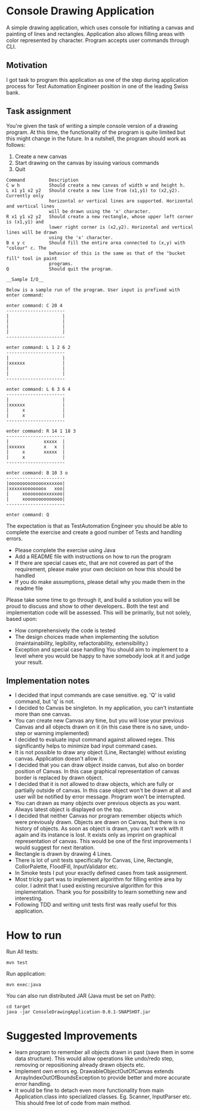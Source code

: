 # Console Drawing Application

A simple drawing application, which uses console for initiating a canvas and painting of lines and rectangles. 
Application also allows filling areas with color represented by character. 
Program accepts user commands through CLI.

## Motivation

I got task to program this application as one of the step during application process for 
Test Automation Engineer position in one of the leading Swiss bank.

## Task assignment

You're given the task of writing a simple console version of a drawing program. 
At this time, the functionality of the program is quite limited but this might change in the future. 
In a nutshell, the program should work as follows:
 1. Create a new canvas
 2. Start drawing on the canvas by issuing various commands
 3. Quit
 
```
Command 		Description
C w h           Should create a new canvas of width w and height h.
L x1 y1 x2 y2   Should create a new line from (x1,y1) to (x2,y2). Currently only
                horizontal or vertical lines are supported. Horizontal and vertical lines
                will be drawn using the 'x' character.
R x1 y1 x2 y2   Should create a new rectangle, whose upper left corner is (x1,y1) and
                lower right corner is (x2,y2). Horizontal and vertical lines will be drawn
                using the 'x' character.
B x y c         Should fill the entire area connected to (x,y) with "colour" c. The
                behavior of this is the same as that of the "bucket fill" tool in paint
                programs.
Q               Should quit the program.

__Sample I/O__

Below is a sample run of the program. User input is prefixed with enter command:

enter command: C 20 4
----------------------
|                    |
|                    |
|                    |
|                    |
----------------------

enter command: L 1 2 6 2
----------------------
|                    |
|xxxxxx              |
|                    |
|                    |
----------------------

enter command: L 6 3 6 4
----------------------
|                    |
|xxxxxx              |
|     x              |
|     x              |
----------------------

enter command: R 14 1 18 3
----------------------
|             xxxxx  |
|xxxxxx       x   x  |
|     x       xxxxx  |
|     x              |
----------------------

enter command: B 10 3 o
----------------------
|oooooooooooooxxxxxoo|
|xxxxxxooooooox   xoo|
|     xoooooooxxxxxoo|
|     xoooooooooooooo|
----------------------

enter command: Q

```

The expectation is that as TestAutomation Engineer you should be able to complete the exercise and create a good number of Tests and handling errors.

- Please complete the exercise using Java
- Add a README file with instructions on how to run the program
- If there are special cases etc, that are not covered as part of the requirement, please make your own decision on how this should be handled
- If you do make assumptions, please detail why you made them in the readme file

Please take some time to go through it, and build a solution you will be proud to discuss and show to other developers..
Both the test and implementation code will be assessed. This will be primarily, but not solely, based upon: 
 - How comprehensively the code is tested
 - The design choices made when implementing the solution (maintainability, legibility, refactorability, extensibility.)
 - Exception and special case handling
You should aim to implement to a level where you would be happy to have somebody look at it and judge your result.

## Implementation notes

- I decided that input commands are case sensitive. eg. 'Q' is valid command, but 'q' is not.
- I decided to Canvas be singleton. In my application, you can't instantiate more than one canvas.
- You can create new Canvas any time, but you will lose your previous Canvas and all objects drawn on it
	(in this case there is no save, undo-step or warning implemented)
- I decided to evaluate input command against allowed regex. This significantly helps to minimize bad input command cases.
- It is not possible to draw any object (Line, Rectangle) without existing canvas. Application doesn't allow it.
- I decided that you can draw object inside canvas, but also on border position of Canvas. In this case graphical representation 
	of canvas border is replaced by drawn object.
- I decided that it is not allowed to draw objects, which are fully or partially outside of canvas. 
	In this case object won't be drawn at all and user will be notified by error message. Program won't be interrupted.
- You can drawn as many objects over previous objects as you want. Always latest object is displayed on the top. 
- I decided that neither Canvas nor program remember objects which were previously drawn. Objects are drawn on Canvas, but there is no history of objects. 
	As soon as object is drawn, you can't work with it again and its instance is lost. It exists only as imprint on graphical representation of canvas.
	This would be one of the first improvements I would suggest for next iteration.
- Rectangle is drawn by drawing 4 Lines.
- There is lot of unit tests specifically for Canvas, Line, Rectangle, CollorPalette, FloodFill, InputValidator etc. 
- In Smoke tests I put your exactly defined cases from task assignment.
- Most tricky part was to implement algorithm for filling entire area by color. I admit that I used existing recursive algorithm 
	for this implementation. Thank you for possibility to learn something new and interesting.
- Following TDD and writing unit tests first was really useful for this application.


# How to run

Run All tests:

```
mvn test
```

Run application:

```
mvn exec:java
```

You can also run distributed JAR (Java must be set on Path):

```
cd target
java -jar ConsoleDrawingApplication-0.0.1-SNAPSHOT.jar
```


# Suggested Improvements

- learn program to remember all objects drawn in past (save them in some data structure). 
	This would allow operations like undo/redo step, removing or repositioning already drawn objects etc.
- Implement own errors eg. DrawableObjectOutOfCanvas extends ArrayIndexOutOfBoundsException 
	to provide better and more accurate error handling.
- It would be fine to detach even more functionality from main Application.class into 
	specialized classes. Eg. Scanner, InputParser etc. This should free lot of code from main method.









